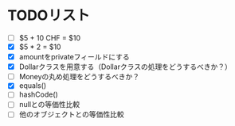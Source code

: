 # TODOリスト

- [ ] $5 + 10 CHF = $10
- [x] $5 * 2 = $10
- [x] amountをprivateフィールドにする
- [x] Dollarクラスを用意する（Dollarクラスの処理をどうするべきか？）
- [ ] Moneyの丸め処理をどうするべきか？
- [x] equals()
- [ ] hashCode()
- [ ] nullとの等価性比較
- [ ] 他のオブジェクトとの等価性比較
